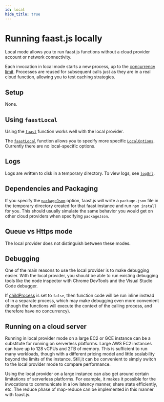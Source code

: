 ```yaml
---
id: local
hide_title: true
---
```


# Running faast.js locally

Local mode allows you to run faast.js functions without a cloud provider account or network connectivity.

Each invocation in local mode starts a new process, up to the [concurrency limit](./api/faastjs.commonoptions.concurrency.md). Processes are reused for subsequent calls just as they are in a real cloud function, allowing you to test caching strategies.

## Setup

None.

## Using `faastLocal`

Using the [`faast`](./api/faastjs.faast.md) function works well with the local provider.

The [`faastLocal`](./api/faastjs.faastlocal.md) function allows you to specify more specific [`LocalOptions`](./api/faastjs.localoptions.md). Currently there are no local-specific options.

## Logs

Logs are written to disk in a temporary directory. To view logs, see [`logUrl`](./api/faastjs.faastmodule.logurl.md).

## Dependencies and Packaging

If you specify the [`packageJson`](./api/faastjs.commonoptions.packagejson.md) option, faast.js will write a `package.json` file in the temporary directory created for that faast instance and run `npm install` for you. This should usually simulate the same behavior you would get on other cloud providers when specifying `packageJson`.

## Queue vs Https mode

The local provider does not distinguish between these modes.

## Debugging

One of the main reasons to use the local provider is to make debugging easier. With the local provider, you should be able to run existing debugging tools like the node inspector with Chrome DevTools and the Visual Studio Code debugger.

If [childProcess](./api/faastjs.commonoptions.childprocess.md) is set to `false`, then function code will be run inline instead of in a separate process, which may make debugging even more convenient (though the functions will execute the context of the calling process, and therefore have no concurrency).

## Running on a cloud server

Running in local provider mode on a large EC2 or GCE instance can be a substitute for running on serverless platforms. Large AWS EC2 instances can have up to 128 vCPUs and 2TB of memory. This is sufficient to run many workloads, though with a different pricing model and little scalability beyond the limits of the instance. Still,it can be convenient to simply switch to the local provider mode to compare performance.

Using the local provider on a large instance can also get around certain limitations of serverless platforms. For example, it makes it possible for the invocations to communicate in a low latency manner, share state efficiently, etc. The reduce phase of map-reduce can be implemented in this manner with faast.js.
